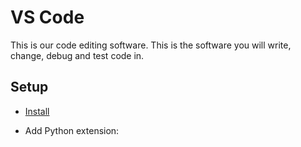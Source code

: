 # VS Code

This is our code editing software. This is the software you will write, change, debug and test code in. 

## Setup

- [Install](https://code.visualstudio.com/Download)

- Add Python extension: